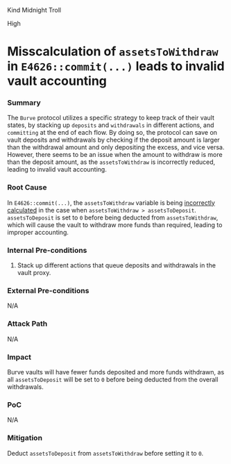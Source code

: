 Kind Midnight Troll

High

# Misscalculation of `assetsToWithdraw` in `E4626::commit(...)` leads to invalid vault accounting

### Summary

The `Burve` protocol utilizes a specific strategy to keep track of their vault states, by stacking up `deposits` and `withdrawals` in different actions, and `committing` at the end of each flow. By doing so, the protocol can save on vault deposits and withdrawals by checking if the deposit amount is larger than the withdrawal amount and only depositing the excess, and vice versa. However, there seems to be an issue when the amount to withdraw is more than the deposit amount, as the `assetsToWithdraw` is incorrectly reduced, leading to invalid vault accounting.

### Root Cause

In `E4626::commit(...)`, the `assetsToWithdraw` variable is being [incorrectly calculated](https://github.com/sherlock-audit/2025-04-burve/blob/main/Burve/src/multi/vertex/E4626.sol#L71-L74) in the case when `assetsToWithdraw > assetsToDeposit`. `assetsToDeposit` is set to `0` before being deducted from `assetsToWithdraw`, which will cause the vault to withdraw more funds than required, leading to improper accounting.

### Internal Pre-conditions

1. Stack up different actions that queue deposits and withdrawals in the vault proxy.

### External Pre-conditions

N/A

### Attack Path

N/A

### Impact

Burve vaults will have fewer funds deposited and more funds withdrawn, as all `assetsToDeposit` will be set to `0` before being deducted from the overall withdrawals.

### PoC

N/A

### Mitigation

Deduct `assetsToDeposit` from `assetsToWithdraw` before setting it to `0`.